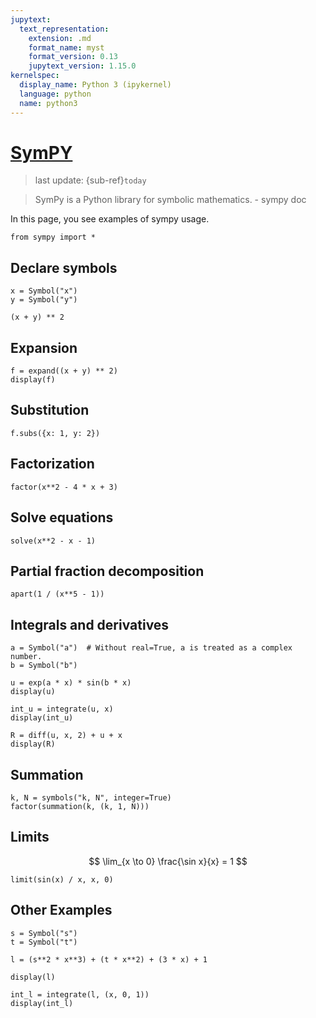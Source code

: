 ```yaml
---
jupytext:
  text_representation:
    extension: .md
    format_name: myst
    format_version: 0.13
    jupytext_version: 1.15.0
kernelspec:
  display_name: Python 3 (ipykernel)
  language: python
  name: python3
---
```


# [SymPY](https://www.tutorialspoint.com/sympy/index.htm)
> last update: {sub-ref}`today`
<div style="width: 790px;"></div>


> SymPy is a Python library for symbolic mathematics. - sympy doc

In this page, you see examples of sympy usage.

```{code-cell} ipython3
from sympy import *
```

## Declare symbols

```{code-cell} ipython3
x = Symbol("x")
y = Symbol("y")
```

```{code-cell} ipython3
(x + y) ** 2
```

## Expansion

```{code-cell} ipython3
f = expand((x + y) ** 2)
display(f)
```

## Substitution

```{code-cell} ipython3
f.subs({x: 1, y: 2})
```

## Factorization

```{code-cell} ipython3
factor(x**2 - 4 * x + 3)
```

## Solve equations

```{code-cell} ipython3
solve(x**2 - x - 1)
```

## Partial fraction decomposition

```{code-cell} ipython3
apart(1 / (x**5 - 1))
```

## Integrals and derivatives

```{code-cell} ipython3
a = Symbol("a")  # Without real=True, a is treated as a complex number.
b = Symbol("b")

u = exp(a * x) * sin(b * x)
display(u)
```

```{code-cell} ipython3
int_u = integrate(u, x)
display(int_u)
```

```{code-cell} ipython3
R = diff(u, x, 2) + u + x
display(R)
```

## Summation

```{code-cell} ipython3
k, N = symbols("k, N", integer=True)
factor(summation(k, (k, 1, N)))
```

## Limits

$$ \lim_{x \to 0} \frac{\sin x}{x} = 1 $$

```{code-cell} ipython3
limit(sin(x) / x, x, 0)
```

## Other Examples

```{code-cell} ipython3
s = Symbol("s")
t = Symbol("t")

l = (s**2 * x**3) + (t * x**2) + (3 * x) + 1

display(l)
```

```{code-cell} ipython3
int_l = integrate(l, (x, 0, 1))
display(int_l)
```
